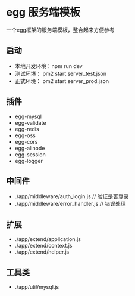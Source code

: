 # egg 服务端模板

一个egg框架的服务端模板，整合起来方便参考

## 启动
* 本地开发环境：npm run dev
* 测试环境： pm2 start server_test.json
* 正式环境： pm2 start server_prod.json

## 插件
* egg-mysql
* egg-validate
* egg-redis
* egg-oss
* egg-cors
* egg-alinode
* egg-session
* egg-logger

## 中间件
* ./app/middleware/auth_login.js // 验证是否登录
* ./app/middleware/error_handler.js // 错误处理

## 扩展
* ./app/extend/application.js
* ./app/extend/context.js
* ./app/extend/helper.js

## 工具类
* ./app/util/mysql.js

